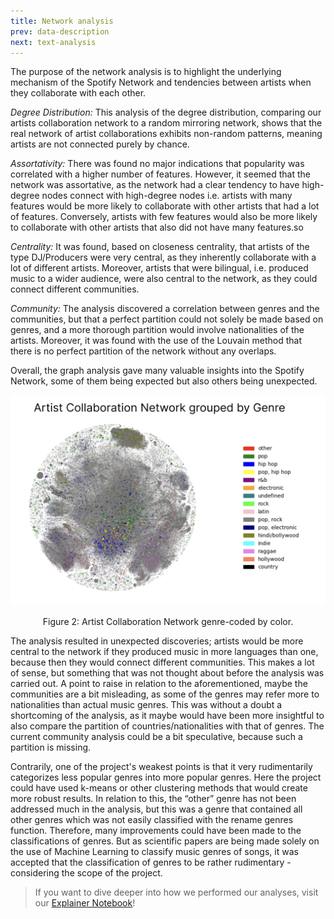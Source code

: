 ```yaml
---
title: Network analysis
prev: data-description
next: text-analysis
---
```


The purpose of the network analysis is to highlight the underlying mechanism of the Spotify Network and tendencies between artists when they collaborate with each other.

*Degree Distribution:* This analysis of the degree distribution, comparing our artists collaboration network to a random mirroring network, shows that the real network of artist collaborations exhibits non-random patterns, meaning artists are not connected purely by chance.

*Assortativity:* There was found no major indications that popularity was correlated with a higher number of features. However, it seemed that the network was assortative, as the network had a clear tendency to have high-degree nodes connect with high-degree nodes i.e. artists with many features would be more likely to collaborate with other artists that had a lot of features. Conversely, artists with few features would also be more likely to collaborate with other artists that also did not have many features.so

*Centrality:* It was found, based on closeness centrality, that artists of the type DJ/Producers were very central, as they inherently collaborate with a lot of different artists. Moreover, artists that were bilingual, i.e. produced music to a wider audience, were also central to the network, as they could connect different communities.

*Community:* The analysis discovered a correlation between genres and the communities, but that a perfect partition could not solely be made based on genres, and a more thorough partition would involve nationalities of the artists. Moreover, it was found with the use of the Louvain method that there is no perfect partition of the network without any overlaps.

Overall, the graph analysis gave many valuable insights into the Spotify Network, some of them being expected but also others being unexpected.

![](/images/network.png)
<p style="text-align: center;">Figure 2: Artist Collaboration Network genre-coded by color.</p>

The analysis resulted in unexpected discoveries; artists would be more central to the network if they produced music in more languages than one, because then they would connect different communities. This makes a lot of sense, but something that was not thought about before the analysis was carried out.  A point to raise in relation to the aforementioned, maybe the communities are a bit misleading, as some of the genres may refer more to nationalities than actual music genres. This was without a doubt a shortcoming of the analysis, as it maybe would have been more insightful to also compare the partition of countries/nationalities with that of genres. The current community analysis could be a bit speculative, because such a partition is missing. 

Contrarily, one of the project's weakest points is that it very rudimentarily categorizes less popular genres into more popular genres. Here the project could have used k-means or other clustering methods that would create more robust results. In relation to this, the “other” genre has not been addressed much in the analysis, but this was a genre that contained all other genres which was not easily classified with the rename genres function. Therefore, many improvements could have been made to the classifications of genres. But as scientific papers are being made solely on the use of Machine Learning to classify music genres of songs, it was accepted that the classification of genres to be rather rudimentary - considering the scope of the project. 

> If you want to dive deeper into how we performed our analyses, visit our [Explainer Notebook](ProjectB.html)!
